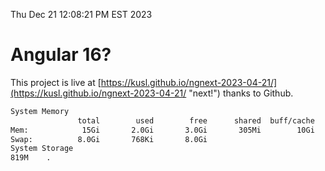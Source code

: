 Thu Dec 21 12:08:21 PM EST 2023

# Angular 16?


This project is live at [https://kusl.github.io/ngnext-2023-04-21/](https://kusl.github.io/ngnext-2023-04-21/ "next!") thanks to Github.

```bash
System Memory
               total        used        free      shared  buff/cache   available
Mem:            15Gi       2.0Gi       3.0Gi       305Mi        10Gi        13Gi
Swap:          8.0Gi       768Ki       8.0Gi
System Storage
819M	.
```
```bash
